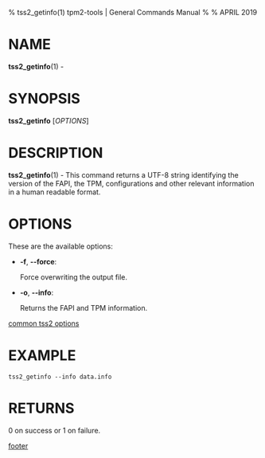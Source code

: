 % tss2_getinfo(1) tpm2-tools | General Commands Manual
%
% APRIL 2019

# NAME

**tss2_getinfo**(1) -

# SYNOPSIS

**tss2_getinfo** [*OPTIONS*]

# DESCRIPTION

**tss2_getinfo**(1) - This command returns a UTF-8 string identifying the version of the FAPI, the TPM, configurations and other relevant information in a human readable format.

# OPTIONS

These are the available options:

  * **-f**, **\--force**:

    Force overwriting the output file.

  * **-o**, **\--info**:

    Returns the FAPI and TPM information.


[common tss2 options](common/tss2-options.md)

# EXAMPLE
```
tss2_getinfo --info data.info
```

# RETURNS

0 on success or 1 on failure.

[footer](common/footer.md)
